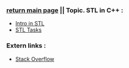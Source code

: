 ### [return main page](../../../README.md) || Topic. STL in C++ :
* [Intro in STL](INTRO_IN_QT.md)
* [STL Tasks](#) 

### Extern links :
* [Stack Overflow](https://stackoverflow.com/questions/827236/what-is-the-stl)
